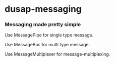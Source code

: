# dusap-messaging
### Messaging made pretty simple
Use MessagePipe for single type message.

Use MessageBus for multi type message.

Use MessageMultiplexer for message-multiplexing.

